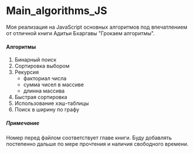 # Main_algorithms_JS

Моя реализация на JavaScript основных алгоритмов под впечатлением от отличной книги Адитьи Бхаргавы "Грокаем алгоритмы".

#### Алгоритмы
1. Бинарный поиск
2. Сортировка выбором
3. Рекурсия
	- факториал числа
	- сумма чисел в массиве
	- длинна массива
4. Быстрая сортировка
5. Использование хэш-таблицы
6. Поиск в ширину по графу

##### Примечание
Номер перед файлом соответствует главе книги. Буду добавлять постепенно дальше по мере прочтения и наличия свободного времени.